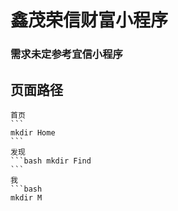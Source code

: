# 鑫茂荣信财富小程序

### 需求未定参考宜信小程序

## 页面路径
    首页 
    ``` 
    mkdir Home
    ```
    发现 
    ```bash mkdir Find
    ```
    我
    ```bash
    mkdir M
